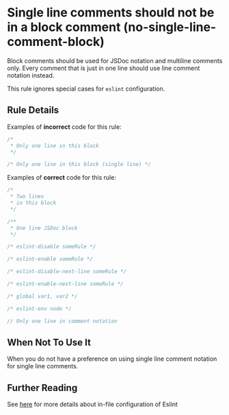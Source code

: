 # Single line comments should not be in a block comment (no-single-line-comment-block)

Block comments should be used for JSDoc notation and multiline comments only.
Every comment that is just in one line should use line comment notation instead.

This rule ignores special cases for `eslint` configuration.

## Rule Details

Examples of **incorrect** code for this rule:

```js
/*
 * Only one line in this block
 */

/* Only one line in this block (single line) */
```

Examples of **correct** code for this rule:

```js
/*
 * Two lines
 * in this block
 */

/**
 * One line JSDoc block
 */

/* eslint-disable someRule */

/* eslint-enable someRule */

/* eslint-disable-next-line someRule */

/* eslint-enable-next-line someRule */

/* global var1, var2 */

/* eslint-env node */

// Only one line in comment notation
```

## When Not To Use It

When you do not have a preference on using single line comment notation for
single line comments.

## Further Reading

See [here](https://eslint.org/docs/user-guide/configuring) for more details
about in-file configuration of Eslint
